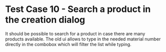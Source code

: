 # Test Case 10 - Search a product in the creation dialog

It should be possible to search for a product in case there are many products available.
The old ui allows to type in the needed material number directly in the combobox which will filter the list while typing.
